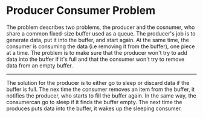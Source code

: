 # Producer Consumer Problem

The problem describes two problems, the producer and the cosnumer, who share a common fixed-size buffer used as a queue.
The producer's job is to generate data, put it into the buffer, and start again.
At the same time, the consumer is consuming the data (i.e removing it from the buffer), one piece at a time.
The problem is to make sure that the producer won't try to add data into the buffer if it's full and that the consumer won't try to remove data from an empty buffer.

---

The solution for the producer is to either go to sleep or discard data if the buffer is full. The nex time the consumer removes an item from the buffer, it notifies the producer, who starts to fill the buffer again.
In the same way, the consumercan go to sleep if it finds the buffer empty. The next time the produces puts data into the buffer, it wakes up the sleeping consumer.
